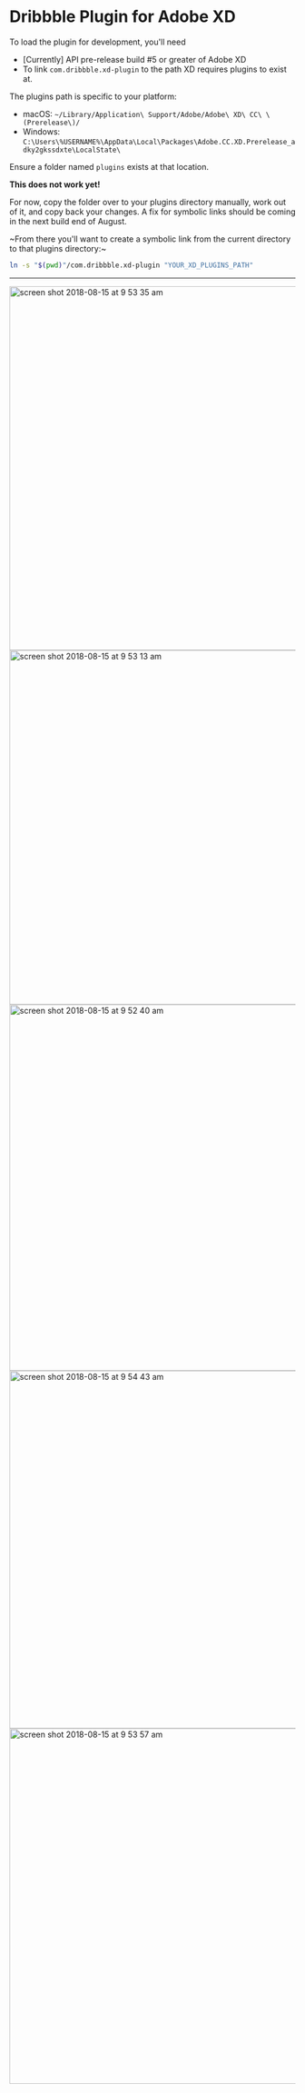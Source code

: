 # Dribbble Plugin for Adobe XD

To load the plugin for development, you'll need

- [Currently] API pre-release build #5 or greater of Adobe XD
- To link `com.dribbble.xd-plugin` to the path XD requires plugins to exist at.

The plugins path is specific to your platform:

- macOS: `~/Library/Application\ Support/Adobe/Adobe\ XD\ CC\ \(Prerelease\)/`
- Windows: `C:\Users\%USERNAME%\AppData\Local\Packages\Adobe.CC.XD.Prerelease_adky2gkssdxte\LocalState\`

Ensure a folder named `plugins` exists at that location.

**This does not work yet!**

For now, copy the folder over to your plugins directory manually, work out of it, and copy back your changes. A fix for symbolic links should be coming in the next build end of August.

~From there you'll want to create a symbolic link from the current directory to that plugins directory:~

```bash
ln -s "$(pwd)"/com.dribbble.xd-plugin "YOUR_XD_PLUGINS_PATH"
```

---

<img width="641" alt="screen shot 2018-08-15 at 9 53 35 am" src="https://user-images.githubusercontent.com/6392049/44161154-5bff3280-a071-11e8-8e7f-dd323e4dceb7.png">
<img width="624" alt="screen shot 2018-08-15 at 9 53 13 am" src="https://user-images.githubusercontent.com/6392049/44161155-5bff3280-a071-11e8-89b9-289fbb34e6a2.png">
<img width="645" alt="screen shot 2018-08-15 at 9 52 40 am" src="https://user-images.githubusercontent.com/6392049/44161156-5bff3280-a071-11e8-9ee1-7a387d059687.png">
<img width="630" alt="screen shot 2018-08-15 at 9 54 43 am" src="https://user-images.githubusercontent.com/6392049/44161152-5b669c00-a071-11e8-9ec7-18aedb1e896f.png">
<img width="626" alt="screen shot 2018-08-15 at 9 53 57 am" src="https://user-images.githubusercontent.com/6392049/44161153-5bff3280-a071-11e8-825d-81e00c395fea.png">
